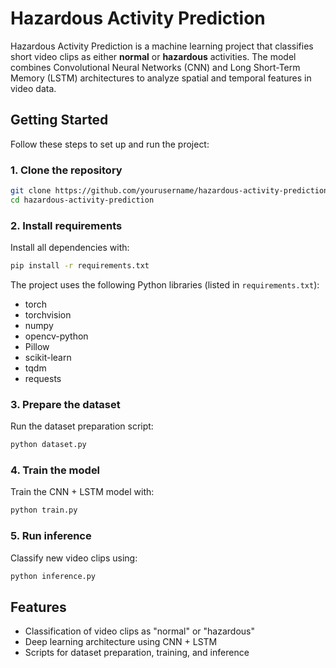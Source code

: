 # Hazardous Activity Prediction

Hazardous Activity Prediction is a machine learning project that classifies short video clips as either **normal** or **hazardous** activities. The model combines Convolutional Neural Networks (CNN) and Long Short-Term Memory (LSTM) architectures to analyze spatial and temporal features in video data.

## Getting Started

Follow these steps to set up and run the project:

### 1. Clone the repository

```bash
git clone https://github.com/yourusername/hazardous-activity-prediction.git
cd hazardous-activity-prediction
```

### 2. Install requirements

Install all dependencies with:

```bash
pip install -r requirements.txt
```

The project uses the following Python libraries (listed in `requirements.txt`):

- torch
- torchvision
- numpy
- opencv-python
- Pillow
- scikit-learn
- tqdm
- requests

### 3. Prepare the dataset

Run the dataset preparation script:

```bash
python dataset.py
```

### 4. Train the model

Train the CNN + LSTM model with:

```bash
python train.py
```

### 5. Run inference

Classify new video clips using:

```bash
python inference.py
```

## Features

- Classification of video clips as "normal" or "hazardous"
- Deep learning architecture using CNN + LSTM
- Scripts for dataset preparation, training, and inference


